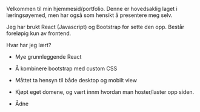 Velkommen til min hjemmesid/portfolio.
Denne er hovedsaklig laget i læringsøyemed, men har også som hensikt å presentere meg selv.

Jeg har brukt React (Javascript) og Bootstrap for sette den opp.
Består foreløpig kun av frontend.


Hvar har jeg lært?
  - Mye grunnleggende React
  - Å kombinere bootstrap med custom CSS
  - Måttet ta hensyn til både desktop og mobilt view
  - Kjøpt eget domene, og vært innm hvordan man hoster/laster opp siden.



- Ådne

